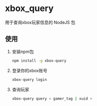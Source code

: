 # xbox_query

用于查询xbox玩家信息的 NodeJS 包

## 使用

1. 安装npm包

    ```bash
    npm install -g xbox-query
    ```

2. 登录你的xbox账号

    ```bash
    xbox-query login
    ```

3. 查询玩家

    ```bash
    xbox-query query < gamer_tag | xuid >
    ```
